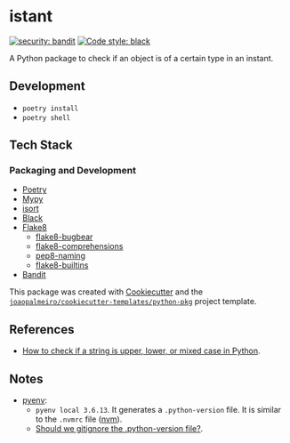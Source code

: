 # istant

[![security: bandit](https://img.shields.io/badge/security-bandit-yellow.svg)](https://github.com/PyCQA/bandit)
[![Code style: black](https://img.shields.io/badge/code%20style-black-000000.svg)](https://github.com/psf/black)

A Python package to check if an object is of a certain type in an instant.

## Development

- `poetry install`
- `poetry shell`

## Tech Stack

### Packaging and Development

- [Poetry](https://python-poetry.org/)
- [Mypy](http://mypy-lang.org/)
- [isort](https://pycqa.github.io/isort/)
- [Black](https://github.com/psf/black)
- [Flake8](https://flake8.pycqa.org/)
  - [flake8-bugbear](https://github.com/PyCQA/flake8-bugbear)
  - [flake8-comprehensions](https://github.com/adamchainz/flake8-comprehensions)
  - [pep8-naming](https://github.com/PyCQA/pep8-naming)
  - [flake8-builtins](https://github.com/gforcada/flake8-builtins)
- [Bandit](https://bandit.readthedocs.io/)

This package was created with [Cookiecutter](https://github.com/audreyr/cookiecutter) and the [`joaopalmeiro/cookiecutter-templates/python-pkg`](https://github.com/joaopalmeiro/cookiecutter-templates) project template.

## References

- [How to check if a string is upper, lower, or mixed case in Python](kite.com/python/answers/how-to-check-if-a-string-is-upper,-lower,-or-mixed-case-in-python).

## Notes

- [pyenv](https://github.com/pyenv/pyenv):
  - `pyenv local 3.6.13`. It generates a `.python-version` file. It is similar to the `.nvmrc` file ([nvm](https://github.com/nvm-sh/nvm)).
  - [Should we gitignore the .python-version file?](https://stackoverflow.com/questions/54315206/should-we-gitignore-the-python-version-file).
